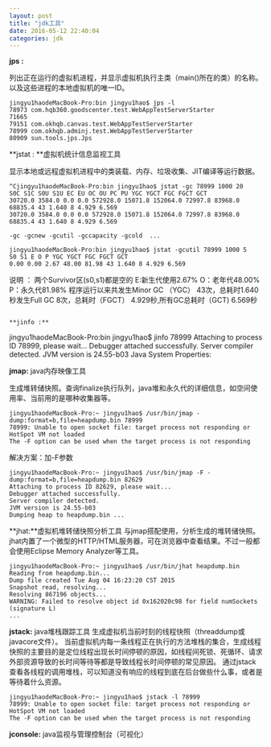 ```yaml
---
layout: post 
title: "jdk工具"
date: 2016-05-12 22:40:04 
categories: jdk 
---
```


**jps :**

列出正在运行的虚拟机进程，并显示虚拟机执行主类（main()所在的类）的名称。以及这些进程的本地虚拟机的唯一ID。

```
jingyu1haodeMacBook-Pro:bin jingyu1hao$ jps -l
78973 com.hqb360.goodscenter.test.WebAppTestServerStarter
71665
79151 com.okhqb.canvas.test.WebAppTestServerStarter
78999 com.okhqb.adminj.test.WebAppTestServerStarter
80909 sun.tools.jps.Jps
```

**jstat : **虚拟机统计信息监视工具

显示本地或远程虚拟机进程中的类装载、内存、垃圾收集、JIT编译等运行数据。

```
^Cjingyu1haodeMacBook-Pro:bin jingyu1hao$ jstat -gc 78999 1000 20
S0C S1C S0U S1U EC EU OC OU PC PU YGC YGCT FGC FGCT GCT
30720.0 3584.0 0.0 0.0 572928.0 15071.8 152064.0 72997.8 83968.0 68835.4 43 1.640 8 4.929 6.569
30720.0 3584.0 0.0 0.0 572928.0 15071.8 152064.0 72997.8 83968.0 68835.4 43 1.640 8 4.929 6.569

-gc -gcnew -gcutil -gccapacity -gcold  ...
```
```
jingyu1haodeMacBook-Pro:bin jingyu1hao$ jstat -gcutil 78999 1000 5
S0 S1 E O P YGC YGCT FGC FGCT GCT
0.00 0.00 2.67 48.00 81.98 43 1.640 8 4.929 6.569
```
说明 ：
两个Survivor区(s0,s1)都是空的
E:新生代使用2.67%   O：老年代48.00%  P：永久代81.98%
程序运行以来共发生Minor GC （YGC） 43次，总耗时1.640秒发生Full GC 8次，总耗时（FGCT） 4.929秒,所有GC总耗时（GCT) 6.569秒
```

**jinfo :**
```
jingyu1haodeMacBook-Pro:bin jingyu1hao$ jinfo 78999
Attaching to process ID 78999, please wait...
Debugger attached successfully.
Server compiler detected.
JVM version is 24.55-b03
Java System Properties:

**jmap:** java内存映像工具

生成堆转储快照。查询finalize执行队列，java堆和永久代的详细信息，如空间使用率、当前用的是哪种收集器等。
```
jingyu1haodeMacBook-Pro:~ jingyu1hao$ /usr/bin/jmap -dump:format=b,file=heapdump.bin 78999
78999: Unable to open socket file: target process not responding or HotSpot VM not loaded
The -F option can be used when the target process is not responding
```
解决方案：加-F参数
```
jingyu1haodeMacBook-Pro:~ jingyu1hao$ /usr/bin/jmap -F -dump:format=b,file=heapdump.bin 82629
Attaching to process ID 82629, please wait...
Debugger attached successfully.
Server compiler detected.
JVM version is 24.55-b03
Dumping heap to heapdump.bin ...
```

**jhat:**虚拟机堆转储快照分析工具
与jmap搭配使用，分析生成的堆转储快照。jhat内置了一个微型的HTTP/HTML服务器，可在浏览器中查看结果。不过一般都会使用Eclipse Memory Analyzer等工具。
                                                                        
```
jingyu1haodeMacBook-Pro:~ jingyu1hao$ /usr/bin/jhat heapdump.bin
Reading from heapdump.bin...
Dump file created Tue Aug 04 16:23:20 CST 2015
Snapshot read, resolving...
Resolving 867196 objects...
WARNING: Failed to resolve object id 0x162020c98 for field numSockets (signature L)
...
```

**jstack:** java堆栈跟踪工具
生成虚拟机当前时刻的线程快照（threaddump或javacore文件）。
                                                                当前虚拟机内每一条线程正在执行的方法堆栈的集合，生成线程快照的主要目的是定位线程出现长时间停顿的原因，如线程间死锁、死循环、请求外部资源导致的长时间等待等都是导致线程长时间停顿的常见原因。
通过jstack查看各线程的调用堆栈，可以知道没有响应的线程到底在后台做些什么事，或者是等待着什么资源。

```
jingyu1haodeMacBook-Pro:~ jingyu1hao$ jstack -l 78999
78999: Unable to open socket file: target process not responding or HotSpot VM not loaded
The -F option can be used when the target process is not responding
```
**jconsole:** java监视与管理控制台（可视化）
                                                                 


